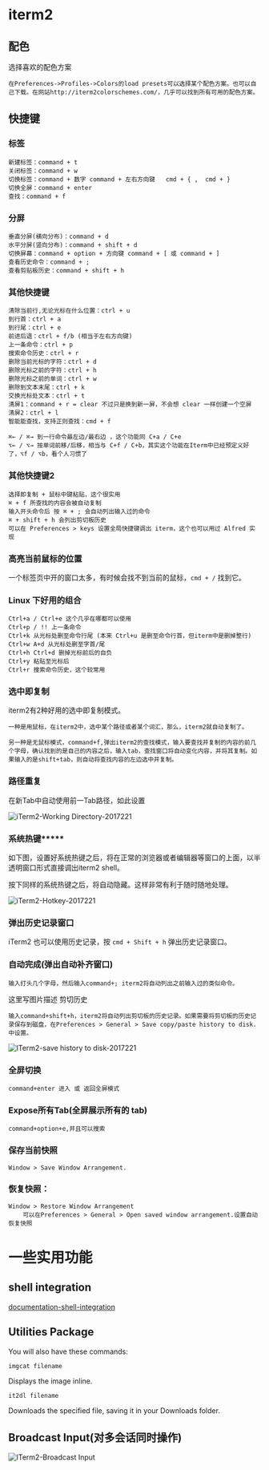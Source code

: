 # iterm2

## 配色

选择喜欢的配色方案

    在Preferences->Profiles->Colors的load presets可以选择某个配色方案。也可以自己下载。在网站http://iterm2colorschemes.com/，几乎可以找到所有可用的配色方案。

## 快捷键

### 标签

    新建标签：command + t
    关闭标签：command + w
    切换标签：command + 数字 command + 左右方向键   cmd + { ,  cmd + }
    切换全屏：command + enter
    查找：command + f

### 分屏

    垂直分屏(横向分布)：command + d
    水平分屏(竖向分布)：command + shift + d
    切换屏幕：command + option + 方向键 command + [ 或 command + ]
    查看历史命令：command + ;
    查看剪贴板历史：command + shift + h

### 其他快捷键

    清除当前行,无论光标在什么位置：ctrl + u
    到行首：ctrl + a
    到行尾：ctrl + e
    前进后退：ctrl + f/b (相当于左右方向键)
    上一条命令：ctrl + p
    搜索命令历史：ctrl + r
    删除当前光标的字符：ctrl + d
    删除光标之前的字符：ctrl + h
    删除光标之前的单词：ctrl + w
    删除到文本末尾：ctrl + k
    交换光标处文本：ctrl + t
    清屏1：command + r = clear 不过只是换到新一屏，不会想 clear 一样创建一个空屏
    清屏2：ctrl + l
    智能能查找，支持正则查找：cmd + f

    ⌘← / ⌘→ 到一行命令最左边/最右边 ，这个功能同 C+a / C+e
    ⌥← / ⌥→ 按单词前移/后移，相当与 C+f / C+b，其实这个功能在Iterm中已经预定义好了，⌥f / ⌥b，看个人习惯了

### 其他快捷键2

    选择即复制 + 鼠标中键粘贴，这个很实用
    ⌘ + f 所查找的内容会被自动复制
    输入开头命令后 按 ⌘ + ; 会自动列出输入过的命令
    ⌘ + shift + h 会列出剪切板历史
    可以在 Preferences > keys 设置全局快捷键调出 iterm，这个也可以用过 Alfred 实现

### 高亮当前鼠标的位置

一个标签页中开的窗口太多，有时候会找不到当前的鼠标，`cmd + /` 找到它。

### Linux 下好用的组合

    Ctrl+a / Ctrl+e 这个几乎在哪都可以使用
    Ctrl+p / !! 上一条命令
    Ctrl+k 从光标处删至命令行尾 (本来 Ctrl+u 是删至命令行首，但iterm中是删掉整行)
    Ctrl+w A+d 从光标处删至字首/尾
    Ctrl+h Ctrl+d 删掉光标前后的自负
    Ctrl+y 粘贴至光标后
    Ctrl+r 搜索命令历史，这个较常用

### 选中即复制

iterm2有2种好用的选中即复制模式。

    一种是用鼠标，在iterm2中，选中某个路径或者某个词汇，那么，iterm2就自动复制了。

    另一种是无鼠标模式，command+f,弹出iterm2的查找模式，输入要查找并复制的内容的前几个字母，确认找到的是自己的内容之后，输入tab，查找窗口将自动变化内容，并将其复制。如果输入的是shift+tab，则自动将查找内容的左边选中并复制。

### 路径重复

在新Tab中自动使用前一Tab路径，如此设置

![iTerm2-Working Directory-2017221](http://oi480zo5x.bkt.clouddn.com/iTerm2-Working%20Directory-2017221.jpg)

### 系统热键*****

如下图，设置好系统热键之后，将在正常的浏览器或者编辑器等窗口的上面，以半透明窗口形式直接调出iterm2 shell。

按下同样的系统热键之后，将自动隐藏。这样非常有利于随时随地处理。

![iTerm2-Hotkey-2017221](http://oi480zo5x.bkt.clouddn.com/iTerm2-Hotkey-2017221.jpg)

### 弹出历史记录窗口

iTerm2 也可以使用历史记录，按 `cmd + Shift + h` 弹出历史记录窗口。

### 自动完成(弹出自动补齐窗口)

    输入打头几个字母，然后输入command+; iterm2将自动列出之前输入过的类似命令。

这里写图片描述
剪切历史

    输入command+shift+h，iterm2将自动列出剪切板的历史记录。如果需要将剪切板的历史记录保存到磁盘，在Preferences > General > Save copy/paste history to disk.中设置。

![ITerm2-save history to disk-2017221](http://oi480zo5x.bkt.clouddn.com/ITerm2-save%20history%20to%20disk-2017221.jpg)

### 全屏切换

    command+enter 进入 或 返回全屏模式

### Expose所有Tab(全屏展示所有的 tab)

    command+option+e,并且可以搜索

### 保存当前快照

    Window > Save Window Arrangement.

### 恢复快照：

    Window > Restore Window Arrangement
        可以在Preferences > General > Open saved window arrangement.设置自动恢复快照

# 一些实用功能

## shell integration

[documentation-shell-integration](https://iterm2.com/documentation-shell-integration.html)

## Utilities Package

You will also have these commands:

    imgcat filename

Displays the image inline.

    it2dl filename

Downloads the specified file, saving it in your Downloads folder.

## Broadcast Input(对多会话同时操作)

![ITerm2-Broadcast Input](http://oi480zo5x.bkt.clouddn.com/ITerm2-Broadcast%20Input.png)